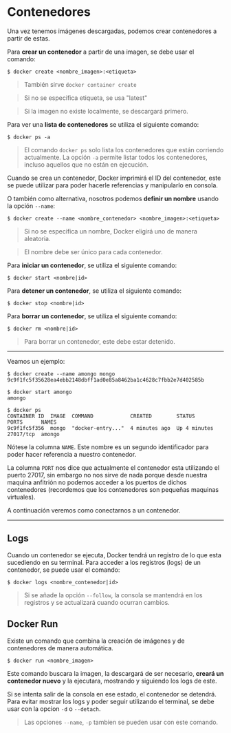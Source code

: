 # Contenedores

Una vez tenemos imágenes descargadas, podemos crear contenedores a partir de estas.

Para **crear un contenedor** a partir de una imagen, se debe usar el comando:

```
$ docker create <nombre_imagen>:<etiqueta>
```

> También sirve `docker container create`

> Si no se especifica etiqueta, se usa "latest"

> Si la imagen no existe localmente, se descargará primero.

Para ver una **lista de contenedores** se utiliza el siguiente comando:

```
$ docker ps -a
```

> El comando `docker ps` solo lista los contenedores que están corriendo actualmente. La opción
> `-a` permite listar todos los contenedores, incluso aquellos que no están en ejecución.

Cuando se crea un contenedor, Docker imprimirá el ID del contenedor, este se puede utilizar para
poder hacerle referencias y manipularlo en consola.

O también como alternativa, nosotros podemos **definir un nombre** usando la opción `--name`:

```
$ docker create --name <nombre_contenedor> <nombre_imagen>:<etiqueta>
```

> Si no se especifica un nombre, Docker eligirá uno de manera aleatoria.

> El nombre debe ser único para cada contenedor.

Para **iniciar un contenedor**, se utiliza el siguiente comando:

```
$ docker start <nombre|id>
```

Para **detener un contenedor**, se utiliza el siguiente comando:

```
$ docker stop <nombre|id>
```

Para **borrar un contenedor**, se utiliza el siguiente comando:

```
$ docker rm <nombre|id>
```

> Para borrar un contenedor, este debe estar detenido.

---

Veamos un ejemplo:

```
$ docker create --name amongo mongo
9c9f1fc5f35628ea4ebb2148dbff1ad0e85a8462ba1c4628c7fbb2e7d402585b

$ docker start amongo
amongo

$ docker ps
CONTAINER ID  IMAGE  COMMAND            CREATED        STATUS        PORTS      NAMES
9c9f1fc5f356  mongo  "docker-entry..."  4 minutes ago  Up 4 minutes  27017/tcp  amongo
```

Nótese la columna `NAME`. Este nombre es un segundo identificador para poder hacer
referencia a nuestro contenedor.

La columna `PORT` nos dice que actualmente el contenedor esta utilizando el puerto 27017, sin
embargo no nos sirve de nada porque desde nuestra maquina anfitrión no podemos acceder a los puertos de dichos
contenedores (recordemos que los contenedores son pequeñas maquinas virtuales).

A continuación veremos como conectarnos a un contenedor.

---

## Logs

Cuando un contenedor se ejecuta, Docker tendrá un registro de lo que esta sucediendo en su terminal.
Para acceder a los registros (logs) de un contenedor, se puede usar el comando:

```
$ docker logs <nombre_contenedor|id>
```

> Si se añade la opción `--follow`, la consola se mantendrá en los registros y se actualizará cuando
> ocurran cambios.

## Docker Run

Existe un comando que combina la creación de imágenes y de contenedores de manera automática.

```
$ docker run <nombre_imagen>
```

Este comando buscara la imagen, la descargará de ser necesario, **creará un contenedor nuevo** y
la ejecutara, mostrando y siguiendo los logs de este.

Si se intenta salir de la consola en ese estado, el contenedor se detendrá. Para evitar mostrar
los logs y poder seguir utilizando el terminal, se debe usar con la opcion `-d` o `--detach`.

> Las opciones `--name`, `-p` tambien se pueden usar con este comando.
